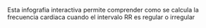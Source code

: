 Esta infografia interactiva permite comprender como se calcula la frecuencia cardiaca cuando el intervalo RR es regular o irregular
